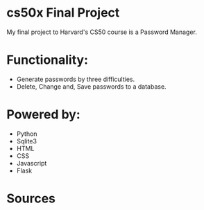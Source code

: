 # cs50x Final Project
My final project to Harvard's CS50 course is a Password Manager.

# Functionality:
- Generate passwords by three difficulties.
- Delete, Change and, Save passwords to a database.

# Powered by:
- Python
- Sqlite3
- HTML
- CSS
- Javascript
- Flask
  
# Sources
